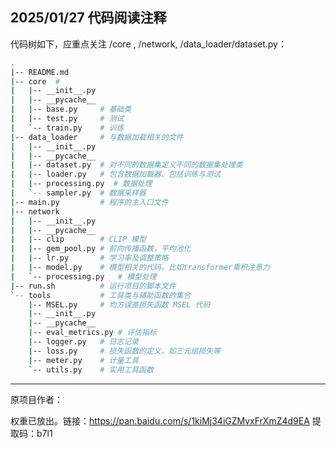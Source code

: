 ## 2025/01/27 代码阅读注释

代码树如下，应重点关注 /core , /network, /data_loader/dataset.py：

```bash
.
|-- README.md
|-- core  # 
|   |-- __init__.py
|   |-- __pycache__
|   |-- base.py     # 基础类
|   |-- test.py     # 测试
|   `-- train.py    # 训练
|-- data_loader     # 与数据加载相关的文件
|   |-- __init__.py
|   |-- __pycache__
|   |-- dataset.py  # 对不同的数据集定义不同的数据集处理类
|   |-- loader.py   # 包含数据加载器、包括训练与测试
|   |-- processing.py  # 数据处理
|   `-- sampler.py  # 数据采样器
|-- main.py         # 程序的主入口文件
|-- network
|   |-- __init__.py
|   |-- __pycache__
|   |-- clip        # CLIP 模型
|   |-- gem_pool.py # 前向传播函数，平均池化
|   |-- lr.py       # 学习率及调整策略
|   |-- model.py    # 模型相关的代码，比如transformer乘积注意力
|   `-- processing.py   # 模型处理
|-- run.sh          # 运行项目的脚本文件
`-- tools           # 工具类与辅助函数的集合
    |-- MSEL.py     # 均方误差损失函数 MSEL 代码
    |-- __init__.py
    |-- __pycache__
    |-- eval_metrics.py # 评估指标
    |-- logger.py   # 日志记录
    |-- loss.py     # 损失函数的定义，如三元组损失等
    |-- meter.py    # 计量工具
    `-- utils.py    # 实用工具函数
```

---

原项目作者：

权重已放出。链接：https://pan.baidu.com/s/1kiMj34iGZMvxFrXmZ4d9EA 
提取码：b7l1
